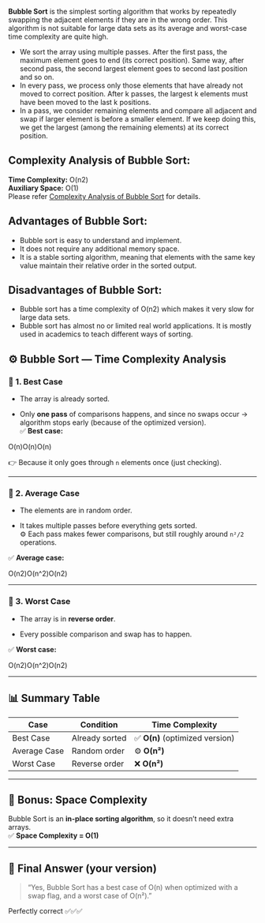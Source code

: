 
****Bubble Sort**** is the simplest sorting algorithm that works by repeatedly swapping the adjacent elements if they are in the wrong order. This algorithm is not suitable for large data sets as its average and worst-case time complexity are quite high.

- We sort the array using multiple passes. After the first pass, the maximum element goes to end (its correct position). Same way, after second pass, the second largest element goes to second last position and so on.
- In every pass, we process only those elements that have already not moved to correct position. After k passes, the largest k elements must have been moved to the last k positions.
- In a pass, we consider remaining elements and compare all adjacent and swap if larger element is before a smaller element. If we keep doing this, we get the largest (among the remaining elements) at its correct position.




## Complexity Analysis of Bubble Sort:

****Time Complexity:**** O(n2)  
****Auxiliary Space:**** O(1)  
Please refer [Complexity Analysis of Bubble Sort](https://www.geeksforgeeks.org/dsa/time-and-space-complexity-analysis-of-bubble-sort/) for details.

## ****Advantages of Bubble Sort:****

- Bubble sort is easy to understand and implement.
- It does not require any additional memory space.
- It is a stable sorting algorithm, meaning that elements with the same key value maintain their relative order in the sorted output.

## ****Disadvantages of Bubble Sort:****

- Bubble sort has a time complexity of O(n2) which makes it very slow for large data sets.
- Bubble sort has almost no or limited real world applications. It is mostly used in academics to teach different ways of sorting.


## ⚙️ Bubble Sort — Time Complexity Analysis

### 🧩 1. **Best Case**

- The array is already sorted.
    
- Only **one pass** of comparisons happens, and since no swaps occur → algorithm stops early (because of the optimized version).  
    ✅ **Best case:**
    

O(n)O(n)O(n)

👉 Because it only goes through `n` elements once (just checking).

---

### 🧩 2. **Average Case**

- The elements are in random order.
    
- It takes multiple passes before everything gets sorted.  
    ⚙️ Each pass makes fewer comparisons, but still roughly around `n²/2` operations.
    

✅ **Average case:**

O(n2)O(n^2)O(n2)

---

### 🧩 3. **Worst Case**

- The array is in **reverse order**.
    
- Every possible comparison and swap has to happen.
    

✅ **Worst case:**

O(n2)O(n^2)O(n2)

---

## 📊 Summary Table

|Case|Condition|Time Complexity|
|---|---|---|
|Best Case|Already sorted|✅ **O(n)** (optimized version)|
|Average Case|Random order|⚙️ **O(n²)**|
|Worst Case|Reverse order|❌ **O(n²)**|

---

## 🧠 Bonus: Space Complexity

Bubble Sort is an **in-place sorting algorithm**, so it doesn’t need extra arrays.  
✅ **Space Complexity = O(1)**

---

## 🎯 Final Answer (your version)

> “Yes, Bubble Sort has a best case of O(n) when optimized with a swap flag, and a worst case of O(n²).”

Perfectly correct ✅✅✅